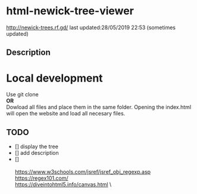# html-newick-tree-viewer

http://newick-trees.rf.gd/  last updated:28/05/2019 22:53   (sometimes updated) 

## Description

# Local development
Use git clone\
**OR**\
Dowload all files and place them in the same folder. Opening the index.html will open the website and load all necesary files.

## TODO
- [] display the tree
- [] add description
- [] \
\
https://www.w3schools.com/jsref/jsref_obj_regexp.asp \
https://regex101.com/ \
https://diveintohtml5.info/canvas.html \
